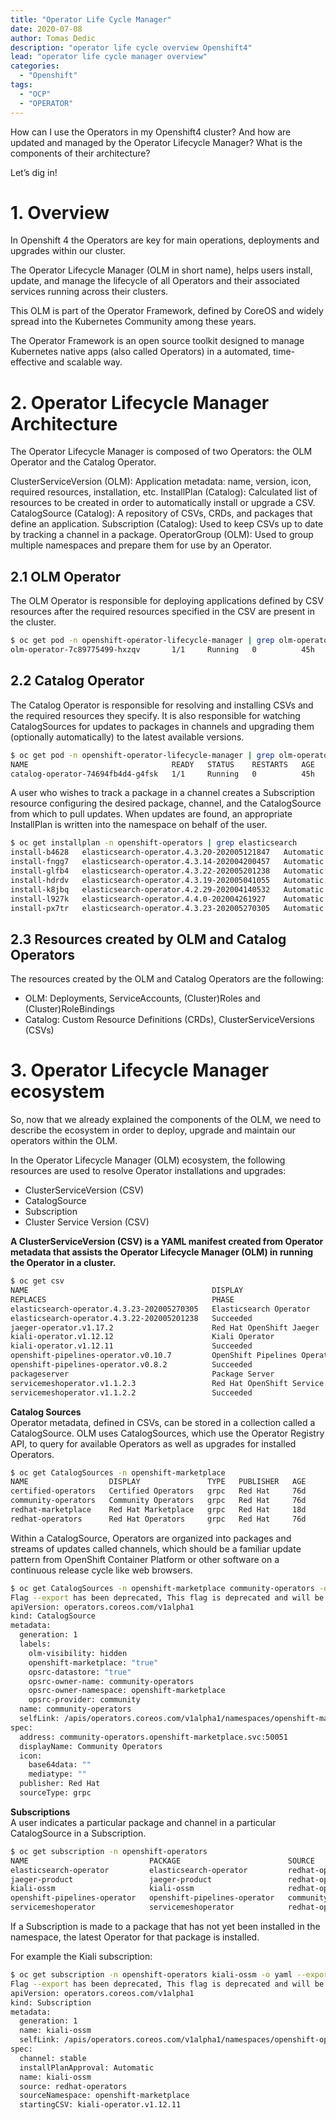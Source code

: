 ```yaml
---
title: "Operator Life Cycle Manager"
date: 2020-07-08 
author: Tomas Dedic
description: "operator life cycle overview Openshift4"
lead: "operator life cycle manager overview"
categories:
  - "Openshift"
tags:
  - "OCP"
  - "OPERATOR"
---
```


How can I use the Operators in my Openshift4 cluster? And how are updated and managed by the Operator Lifecycle Manager? What is the components of their architecture?

Let’s dig in!

# 1. Overview
In Openshift 4 the Operators are key for main operations, deployments and upgrades within our cluster.

The Operator Lifecycle Manager (OLM in short name), helps users install, update, and manage the lifecycle of all Operators and their associated services running across their clusters.

This OLM is part of the Operator Framework, defined by CoreOS and widely spread into the Kubernetes Community among these years.

The Operator Framework is an open source toolkit designed to manage Kubernetes native apps (also called Operators) in a automated, time-effective and scalable way.

# 2. Operator Lifecycle Manager Architecture
The Operator Lifecycle Manager is composed of two Operators: the OLM Operator and the Catalog Operator.

ClusterServiceVersion (OLM): Application metadata: name, version, icon, required resources, installation, etc.
InstallPlan (Catalog): Calculated list of resources to be created in order to automatically install or upgrade a CSV.
CatalogSource (Catalog): A repository of CSVs, CRDs, and packages that define an application.
Subscription (Catalog): Used to keep CSVs up to date by tracking a channel in a package.
OperatorGroup (OLM): Used to group multiple namespaces and prepare them for use by an Operator.
## 2.1 OLM Operator
The OLM Operator is responsible for deploying applications defined by CSV resources after the required resources specified in the CSV are present in the cluster.
```sh
$ oc get pod -n openshift-operator-lifecycle-manager | grep olm-operator
olm-operator-7c89775499-hxzqv       1/1     Running   0          45h
```
## 2.2 Catalog Operator
The Catalog Operator is responsible for resolving and installing CSVs and the required resources they specify. It is also responsible for watching CatalogSources for updates to packages in channels and upgrading them (optionally automatically) to the latest available versions.
```sh
$ oc get pod -n openshift-operator-lifecycle-manager | grep olm-operator
NAME                                READY   STATUS    RESTARTS   AGE
catalog-operator-74694fb4d4-g4fsk   1/1     Running   0          45h
```
A user who wishes to track a package in a channel creates a Subscription resource configuring the desired package, channel, and the CatalogSource from which to pull updates. When updates are found, an appropriate InstallPlan is written into the namespace on behalf of the user.
```sh
$ oc get installplan -n openshift-operators | grep elasticsearch
install-b4628   elasticsearch-operator.4.3.20-202005121847   Automatic   true
install-fngg7   elasticsearch-operator.4.3.14-202004200457   Automatic   true
install-glfb4   elasticsearch-operator.4.3.22-202005201238   Automatic   true
install-hdrdv   elasticsearch-operator.4.3.19-202005041055   Automatic   true
install-k8jbq   elasticsearch-operator.4.2.29-202004140532   Automatic   true
install-l927k   elasticsearch-operator.4.4.0-202004261927    Automatic   true
install-px7tr   elasticsearch-operator.4.3.23-202005270305   Automatic   true
```
## 2.3 Resources created by OLM and Catalog Operators
The resources created by the OLM and Catalog Operators are the following:

+ OLM: Deployments, ServiceAccounts, (Cluster)Roles and (Cluster)RoleBindings
+ Catalog: Custom Resource Definitions (CRDs), ClusterServiceVersions (CSVs)
# 3. Operator Lifecycle Manager ecosystem
So, now that we already explained the components of the OLM, we need to describe the ecosystem in order to deploy, upgrade and maintain our operators within the OLM.

In the Operator Lifecycle Manager (OLM) ecosystem, the following resources are used to resolve Operator installations and upgrades:

+ ClusterServiceVersion (CSV)
+ CatalogSource
+ Subscription
+ Cluster Service Version (CSV)  

**A ClusterServiceVersion (CSV) is a YAML manifest created from Operator metadata that assists the Operator Lifecycle Manager (OLM) in running the Operator in a cluster.**  
```sh
$ oc get csv
NAME                                         DISPLAY                          VERSION
REPLACES                                     PHASE
elasticsearch-operator.4.3.23-202005270305   Elasticsearch Operator           4.3.23-202005270305
elasticsearch-operator.4.3.22-202005201238   Succeeded
jaeger-operator.v1.17.2                      Red Hat OpenShift Jaeger         1.17.2
kiali-operator.v1.12.12                      Kiali Operator                   1.12.12
kiali-operator.v1.12.11                      Succeeded
openshift-pipelines-operator.v0.10.7         OpenShift Pipelines Operator     0.10.7
openshift-pipelines-operator.v0.8.2          Succeeded
packageserver                                Package Server                   0.14.2
servicemeshoperator.v1.1.2.3                 Red Hat OpenShift Service Mesh   1.1.2+3
servicemeshoperator.v1.1.2.2                 Succeeded
```
**Catalog Sources**  
Operator metadata, defined in CSVs, can be stored in a collection called a CatalogSource. OLM uses CatalogSources, which use the Operator Registry API, to query for available Operators as well as upgrades for installed Operators.
```sh
$ oc get CatalogSources -n openshift-marketplace
NAME                  DISPLAY               TYPE   PUBLISHER   AGE
certified-operators   Certified Operators   grpc   Red Hat     76d
community-operators   Community Operators   grpc   Red Hat     76d
redhat-marketplace    Red Hat Marketplace   grpc   Red Hat     18d
redhat-operators      Red Hat Operators     grpc   Red Hat     76d
```
Within a CatalogSource, Operators are organized into packages and streams of updates called channels, which should be a familiar update pattern from OpenShift Container Platform or other software on a continuous release cycle like web browsers.
```sh
$ oc get CatalogSources -n openshift-marketplace community-operators -o yaml --export
Flag --export has been deprecated, This flag is deprecated and will be removed in future.
apiVersion: operators.coreos.com/v1alpha1
kind: CatalogSource
metadata:
  generation: 1
  labels:
    olm-visibility: hidden
    openshift-marketplace: "true"
    opsrc-datastore: "true"
    opsrc-owner-name: community-operators
    opsrc-owner-namespace: openshift-marketplace
    opsrc-provider: community
  name: community-operators
  selfLink: /apis/operators.coreos.com/v1alpha1/namespaces/openshift-marketplace/catalogsources/community-operators
spec:
  address: community-operators.openshift-marketplace.svc:50051
  displayName: Community Operators
  icon:
    base64data: ""
    mediatype: ""
  publisher: Red Hat
  sourceType: grpc
```
**Subscriptions**  
A user indicates a particular package and channel in a particular CatalogSource in a Subscription.
```sh
$ oc get subscription -n openshift-operators
NAME                           PACKAGE                        SOURCE                CHANNEL
elasticsearch-operator         elasticsearch-operator         redhat-operators      4.3
jaeger-product                 jaeger-product                 redhat-operators      stable
kiali-ossm                     kiali-ossm                     redhat-operators      stable
openshift-pipelines-operator   openshift-pipelines-operator   community-operators   dev-preview
servicemeshoperator            servicemeshoperator            redhat-operators      stable
```
If a Subscription is made to a package that has not yet been installed in the namespace, the latest Operator for that package is installed.

For example the Kiali subscription:
```sh
$ oc get subscription -n openshift-operators kiali-ossm -o yaml --export
Flag --export has been deprecated, This flag is deprecated and will be removed in future.
apiVersion: operators.coreos.com/v1alpha1
kind: Subscription
metadata:
  generation: 1
  name: kiali-ossm
  selfLink: /apis/operators.coreos.com/v1alpha1/namespaces/openshift-operators/subscriptions/kiali-ossm
spec:
  channel: stable
  installPlanApproval: Automatic
  name: kiali-ossm
  source: redhat-operators
  sourceNamespace: openshift-marketplace
  startingCSV: kiali-operator.v1.12.11
```
